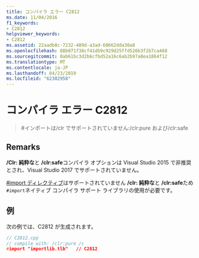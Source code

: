 ```yaml
---
title: コンパイラ エラー C2812
ms.date: 11/04/2016
f1_keywords:
- C2812
helpviewer_keywords:
- C2812
ms.assetid: 22aadb8c-7232-489d-a3ad-60662dda30a8
ms.openlocfilehash: 88b071f38cf41db9c929d25ffd526b3f2b7ca468
ms.sourcegitcommit: 0ab61bc3d2b6cfbd52a16c6ab2b97a8ea1864f12
ms.translationtype: MT
ms.contentlocale: ja-JP
ms.lasthandoff: 04/23/2019
ms.locfileid: "62382958"
---
```

# <a name="compiler-error-c2812"></a>コンパイラ エラー C2812

> \#インポートは/clr でサポートされていません:/clr:pure および/clr:safe

## <a name="remarks"></a>Remarks

**/Clr: 純粋な**と **/clr:safe**コンパイラ オプションは Visual Studio 2015 で非推奨とされ、Visual Studio 2017 でサポートされていません。

[#import ディレクティブ](../../preprocessor/hash-import-directive-cpp.md)はサポートされていません **/clr: 純粋な**と **/clr:safe**ため`#import`ネイティブ コンパイラ サポート ライブラリの使用が必要です。

## <a name="example"></a>例

次の例では、C2812 が生成されます。

```cpp
// C2812.cpp
// compile with: /clr:pure /c
#import "importlib.tlb"   // C2812
```